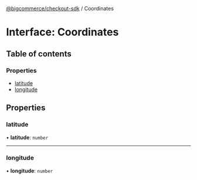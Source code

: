 [@bigcommerce/checkout-sdk](../README.md) / Coordinates

# Interface: Coordinates

## Table of contents

### Properties

- [latitude](Coordinates.md#latitude)
- [longitude](Coordinates.md#longitude)

## Properties

### latitude

• **latitude**: `number`

___

### longitude

• **longitude**: `number`
